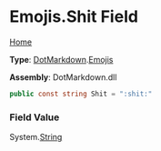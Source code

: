 # Emojis\.Shit Field

[Home](../../../README.md)

**Type**: [DotMarkdown](../../README.md)\.[Emojis](../README.md)

**Assembly**: DotMarkdown\.dll

```csharp
public const string Shit = ":shit:"
```

### Field Value

System\.[String](https://docs.microsoft.com/en-us/dotnet/api/system.string)